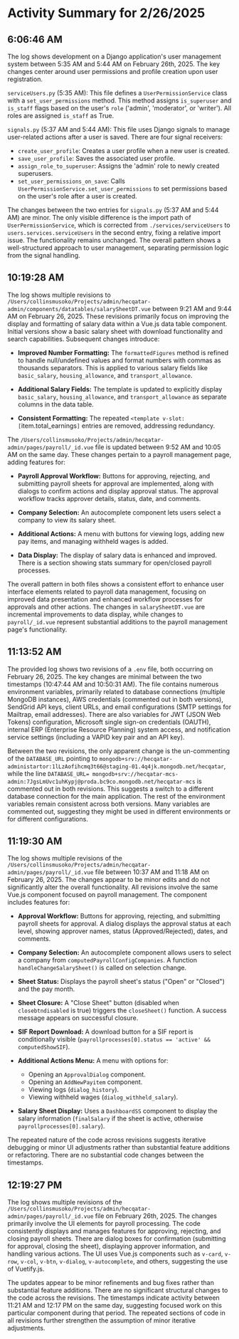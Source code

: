 # Activity Summary for 2/26/2025

## 6:06:46 AM
The log shows development on a Django application's user management system between 5:35 AM and 5:44 AM on February 26th, 2025.  The key changes center around user permissions and profile creation upon user registration.

`serviceUsers.py` (5:35 AM): This file defines a `UserPermissionService` class with a `set_user_permissions` method. This method assigns `is_superuser` and `is_staff` flags based on the user's `role` ('admin', 'moderator', or 'writer').  All roles are assigned `is_staff` as True.

`signals.py` (5:37 AM and 5:44 AM): This file uses Django signals to manage user-related actions after a user is saved.  There are four signal receivers:

* `create_user_profile`: Creates a user profile when a new user is created.
* `save_user_profile`: Saves the associated user profile.
* `assign_role_to_superuser`: Assigns the 'admin' role to newly created superusers.
* `set_user_permissions_on_save`: Calls `UserPermissionService.set_user_permissions` to set permissions based on the user's role after a user is created.

The changes between the two entries for `signals.py` (5:37 AM and 5:44 AM) are minor. The only visible difference is the import path of `UserPermissionService`, which is corrected from `./services/serviceUsers` to `users.services.serviceUsers` in the second entry, fixing a relative import issue.  The functionality remains unchanged.  The overall pattern shows a well-structured approach to user management, separating permission logic from the signal handling.


## 10:19:28 AM
The log shows multiple revisions to `/Users/collinsmusoko/Projects/admin/hecqatar-admin/components/datatables/salarySheetDT.vue`  between 9:21 AM and 9:44 AM on February 26, 2025.  These revisions primarily focus on improving the display and formatting of salary data within a Vue.js data table component.  Initial versions show a basic salary sheet with download functionality and search capabilities.  Subsequent changes introduce:

* **Improved Number Formatting:** The `formattedFigures` method is refined to handle null/undefined values and format numbers with commas as thousands separators.  This is applied to various salary fields like `basic_salary`, `housing_allowance`, and `transport_allowance`.

* **Additional Salary Fields:**  The template is updated to explicitly display `basic_salary`, `housing_allowance`, and `transport_allowance`  as separate columns in the data table.

* **Consistent Formatting:** The repeated `<template v-slot:[`item.total_earnings`]` entries are removed, addressing redundancy.

The `/Users/collinsmusoko/Projects/admin/hecqatar-admin/pages/payroll/_id.vue` file is updated between 9:52 AM and 10:05 AM on the same day. These changes pertain to a payroll management page, adding features for:

* **Payroll Approval Workflow:**  Buttons for approving, rejecting, and submitting payroll sheets for approval are implemented, along with dialogs to confirm actions and display approval status.  The approval workflow tracks approver details, status, date, and comments.

* **Company Selection:** An autocomplete component lets users select a company to view its salary sheet.

* **Additional Actions:**  A menu with buttons for viewing logs, adding new pay items, and managing withheld wages is added.

* **Data Display:** The display of salary data is enhanced and improved.  There is a section showing stats summary for open/closed payroll processes.

The overall pattern in both files shows a consistent effort to enhance user interface elements related to payroll data management, focusing on improved data presentation and enhanced workflow processes for approvals and other actions.  The changes in `salarySheetDT.vue` are incremental improvements to data display, while changes to `payroll/_id.vue` represent substantial additions to the payroll management page's functionality.


## 11:13:52 AM
The provided log shows two revisions of a `.env` file, both occurring on February 26, 2025.  The key changes are minimal between the two timestamps (10:47:44 AM and 10:50:31 AM).  The file contains numerous environment variables, primarily related to database connections (multiple MongoDB instances), AWS credentials (commented out in both versions), SendGrid API keys, client URLs, and email configurations (SMTP settings for Mailtrap, email addresses).  There are also variables for JWT (JSON Web Tokens) configuration,  Microsoft single sign-on credentials (OAUTH), internal ERP (Enterprise Resource Planning) system access, and notification service settings (including a VAPID key pair and an API key).

Between the two revisions, the only apparent change is the un-commenting of the `DATABASE_URL` pointing to `mongodb+srv://hecqatar-administartor:1lLzAofihcmq3t66@staging-01.4q4jk.mongodb.net/hecqatar`, while the line  `DATABASE_URL= mongodb+srv://hecqatar-mcs-admin:7JgsLmUvc1uhKypj@proda.bc9co.mongodb.net/hecqatar-mcs` is commented out in both revisions. This suggests a switch to a different database connection for the main application.  The rest of the environment variables remain consistent across both versions.  Many variables are commented out, suggesting they might be used in different environments or for different configurations.


## 11:19:30 AM
The log shows multiple revisions of the `/Users/collinsmusoko/Projects/admin/hecqatar-admin/pages/payroll/_id.vue` file between 10:37 AM and 11:18 AM on February 26, 2025.  The changes appear to be minor edits and do not significantly alter the overall functionality.  All revisions involve the same Vue.js component focused on payroll management.  The component includes features for:

* **Approval Workflow:**  Buttons for approving, rejecting, and submitting payroll sheets for approval.  A dialog displays the approval status at each level, showing approver names, status (Approved/Rejected), dates, and comments.

* **Company Selection:** An autocomplete component allows users to select a company from `computedPayrollConfigCompanies`. A function `handleChangeSalarySheet()` is called on selection change.

* **Sheet Status:** Displays the payroll sheet's status ("Open" or "Closed") and the pay month.

* **Sheet Closure:** A "Close Sheet" button (disabled when `closebtndisabled` is true) triggers the `closeSheet()` function. A success message appears on successful closure.

* **SIF Report Download:** A download button for a SIF report is conditionally visible (`payrollprocesses[0].status == 'active' && computedShowSIF`).

* **Additional Actions Menu:** A menu with options for:
    * Opening an `ApprovalDialog` component.
    * Opening an `AddNewPayitem` component.
    * Viewing logs (`dialog_history`).
    * Viewing withheld wages (`dialog_withheld_salary`).

* **Salary Sheet Display:**  Uses a `DashboardSS` component to display the salary information (`finalSalary` if the sheet is active, otherwise `payrollprocesses[0].salary`).

The repeated nature of the code across revisions suggests iterative debugging or minor UI adjustments rather than substantial feature additions or refactoring.  There are no substantial code changes between the timestamps.


## 12:19:27 PM
The log shows multiple revisions of the `/Users/collinsmusoko/Projects/admin/hecqatar-admin/pages/payroll/_id.vue` file on February 26th, 2025.  The changes primarily involve the UI elements for payroll processing.  The code consistently displays and manages features for approving, rejecting, and closing payroll sheets.  There are dialog boxes for confirmation (submitting for approval, closing the sheet), displaying approver information, and handling various actions.  The UI uses Vue.js components such as `v-card`, `v-row`, `v-col`, `v-btn`, `v-dialog`, `v-autocomplete`, and others, suggesting the use of Vuetify.js.

The updates appear to be minor refinements and bug fixes rather than substantial feature additions.  There are no significant structural changes to the code across the revisions.  The timestamps indicate activity between 11:21 AM and 12:17 PM on the same day, suggesting focused work on this particular component during that period.  The repeated sections of code in all revisions further strengthen the assumption of minor iterative adjustments.
